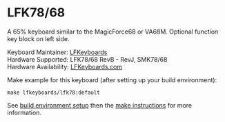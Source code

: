 LFK78/68
===

A 65% keyboard similar to the MagicForce68 or VA68M. Optional function key block on left side.

Keyboard Maintainer: [LFKeyboards](https://github.com/lfkeyboards)  
Hardware Supported: LFK78/68 RevB - RevJ, SMK78/68  
Hardware Availability: [LFKeyboards.com](https://www.lfkeyboards.com/)

Make example for this keyboard (after setting up your build environment):

    make lfkeyboards/lfk78:default

See [build environment setup](https://docs.qmk.fm/build_environment_setup.html) then the [make instructions](https://docs.qmk.fm/make_instructions.html) for more information.
